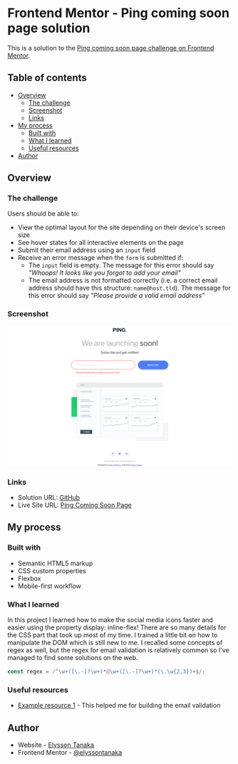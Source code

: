 # Frontend Mentor - Ping coming soon page solution

This is a solution to the [Ping coming soon page challenge on Frontend Mentor](https://www.frontendmentor.io/challenges/ping-single-column-coming-soon-page-5cadd051fec04111f7b848da).


## Table of contents

- [Overview](#overview)
  - [The challenge](#the-challenge)
  - [Screenshot](#screenshot)
  - [Links](#links)
- [My process](#my-process)
  - [Built with](#built-with)
  - [What I learned](#what-i-learned)
  - [Useful resources](#useful-resources)
- [Author](#author)


## Overview

### The challenge

Users should be able to:

- View the optimal layout for the site depending on their device's screen size
- See hover states for all interactive elements on the page
- Submit their email address using an `input` field
- Receive an error message when the `form` is submitted if:
	- The `input` field is empty. The message for this error should say *"Whoops! It looks like you forgot to add your email"*
	- The email address is not formatted correctly (i.e. a correct email address should have this structure: `name@host.tld`). The message for this error should say *"Please provide a valid email address"*


### Screenshot

![](./design/Screenshot_ping_coming_soon_page.png)


### Links

- Solution URL: [GitHub](https://github.com/elyssontanaka/8_ping_coming_soon_page/settings/pages)
- Live Site URL: [Ping Coming Soon Page](https://elyssontanaka.github.io/8_ping_coming_soon_page/)


## My process

### Built with

- Semantic HTML5 markup
- CSS custom properties
- Flexbox
- Mobile-first workflow


### What I learned

In this project I learned how to make the social media icons faster and easier using the property display: inline-flex! There are so many details for the CSS part that took up most of my time. I trained a little bit on how to manipulate the DOM which is still new to me. 
I recalled some concepts of regex as well, but the regex for email validation is relatively common so I've managed to find some solutions on the web.

```js
const regex = /^\w+([\.-]?\w+)*@\w+([\.-]?\w+)*(\.\w{2,3})+$/;
```


### Useful resources

- [Example resource 1](https://www.w3resource.com/javascript/form/email-validation.php) - This helped me for building the email validation


## Author

- Website - [Elysson Tanaka](https://elyssontanaka.github.io/)
- Frontend Mentor - [@elyssontanaka](https://www.frontendmentor.io/profile/elyssontanaka)
